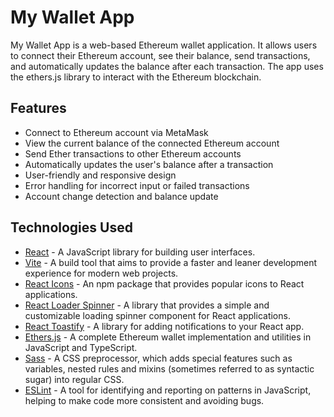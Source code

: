 # My Wallet App

My Wallet App is a web-based Ethereum wallet application. It allows users to connect their Ethereum account, see their balance, send transactions, and automatically updates the balance after each transaction. The app uses the ethers.js library to interact with the Ethereum blockchain.

## Features

- Connect to Ethereum account via MetaMask
- View the current balance of the connected Ethereum account
- Send Ether transactions to other Ethereum accounts
- Automatically updates the user's balance after a transaction
- User-friendly and responsive design
- Error handling for incorrect input or failed transactions
- Account change detection and balance update

## Technologies Used

- [React](https://reactjs.org/) - A JavaScript library for building user interfaces.
- [Vite](https://vitejs.dev/) - A build tool that aims to provide a faster and leaner development experience for modern web projects.
- [React Icons](https://react-icons.github.io/react-icons/) - An npm package that provides popular icons to React applications.
- [React Loader Spinner](https://www.npmjs.com/package/react-loader-spinner) - A library that provides a simple and customizable loading spinner component for React applications.
- [React Toastify](https://www.npmjs.com/package/react-toastify) - A library for adding notifications to your React app.
- [Ethers.js](https://docs.ethers.org/v6/) - A complete Ethereum wallet implementation and utilities in JavaScript and TypeScript.
- [Sass](https://sass-lang.com/) - A CSS preprocessor, which adds special features such as variables, nested rules and mixins (sometimes referred to as syntactic sugar) into regular CSS.
- [ESLint](https://eslint.org/) - A tool for identifying and reporting on patterns in JavaScript, helping to make code more consistent and avoiding bugs.
